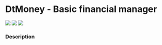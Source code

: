 # DtMoney - Basic financial manager

<div>
<img src="https://y"/>
 <img src="https://imnmaioli/dtmoney"/>
 <img src="https://b/stars/heronmaioli/dtmoney"/>
 </div>
 
### Description

 

   
